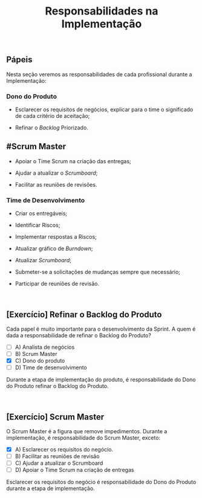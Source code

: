 <div align="center">

# Responsabilidades na Implementação

</div>

<br>

## Pápeis

Nesta seção veremos as responsabilidades de cada profissional durante a Implementação:

### Dono do Produto

- Esclarecer os requisitos de negócios, explicar para o time o significado de cada critério de aceitação;

- Refinar o *Backlog* Priorizado.

## #Scrum Master

- Apoiar o Time Scrum na criação das entregas;

- Ajudar a atualizar o *Scrumboard*;

- Facilitar as reuniões de revisões.

### Time de Desenvolvimento

- Criar os entregáveis;

- Identificar Riscos;

- Implementar respostas a Riscos;

- Atualizar gráfico de *Burndown*;

- Atualizar *Scrumboard*;

- Submeter-se a solicitações de mudanças sempre que necessário;

- Participar de reuniões de revisão.

<br>

## [Exercício] Refinar o Backlog do Produto

Cada papel é muito importante para o desenvolvimento da Sprint. A quem é dada a responsabilidade de refinar o Backlog do Produto?

- [ ] A) Analista de negócios
- [ ] B) Scrum Master
- [x] C) Dono do produto
- [ ] D) Time de desenvolvimento

Durante a etapa de implementação do produto, é responsabilidade do Dono do Produto refinar o Backlog do Produto.

<br>

## [Exercício] Scrum Master

O Scrum Master é a figura que remove impedimentos. Durante a implementação, é responsabilidade do Scrum Master, exceto:

- [x] A) Esclarecer os requisitos do negócio.
- [ ] B) Facilitar as reuniões de revisão
- [ ] C) Ajudar a atualizar o Scrumboard
- [ ] D) Apoiar o Time Scrum na criação de entregas

Esclarecer os requisitos do negócio é responsabilidade do Dono do Produto durante a etapa de implementação.